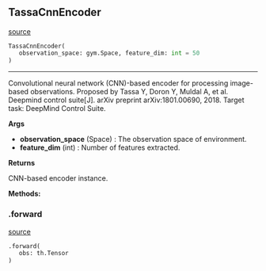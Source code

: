 #


## TassaCnnEncoder
[source](https://github.com/RLE-Foundation/rllte/blob/main/rllte/xploit/encoder/tassa_cnn_encoder.py/#L9)
```python 
TassaCnnEncoder(
   observation_space: gym.Space, feature_dim: int = 50
)
```


---
Convolutional neural network (CNN)-based encoder for processing image-based observations.
Proposed by Tassa Y, Doron Y, Muldal A, et al. Deepmind control suite[J].
arXiv preprint arXiv:1801.00690, 2018.
Target task: DeepMind Control Suite.


**Args**

* **observation_space** (Space) : The observation space of environment.
* **feature_dim** (int) : Number of features extracted.


**Returns**

CNN-based encoder instance.


**Methods:**


### .forward
[source](https://github.com/RLE-Foundation/rllte/blob/main/rllte/xploit/encoder/tassa_cnn_encoder.py/#L46)
```python
.forward(
   obs: th.Tensor
)
```

